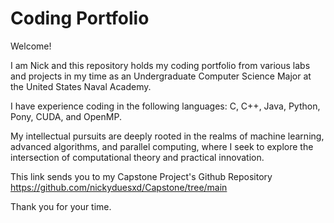 # Coding Portfolio

Welcome!

I am Nick and this repository holds my coding portfolio from various labs and projects in my time as an Undergraduate Computer Science Major at the United States Naval Academy.

I have experience coding in the following languages: C, C++, Java, Python, Pony, CUDA, and OpenMP.

My intellectual pursuits are deeply rooted in the realms of machine learning, advanced algorithms, and parallel computing, where I seek to explore the intersection of computational theory and practical innovation.

This link sends you to my Capstone Project's Github Repository https://github.com/nickyduesxd/Capstone/tree/main

Thank you for your time.


